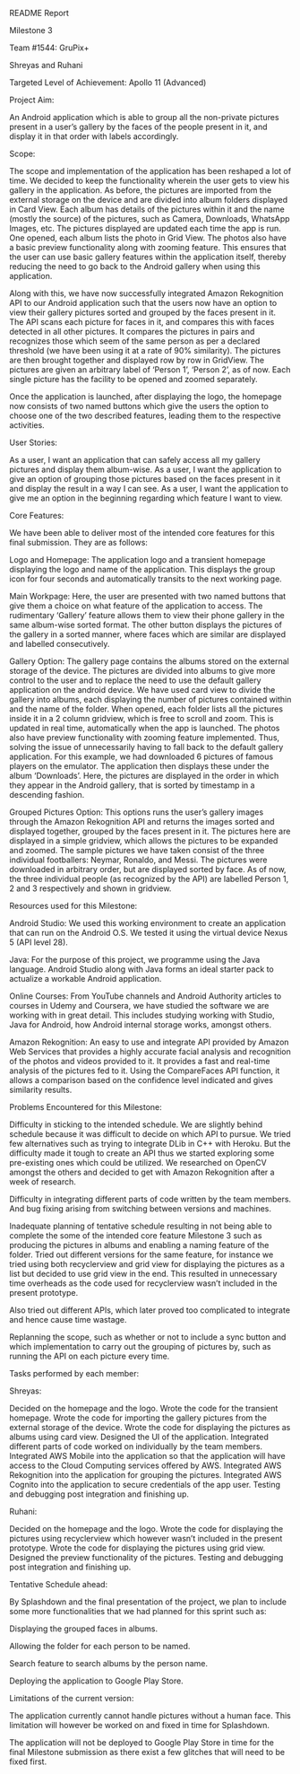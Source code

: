 README Report

Milestone 3

Team #1544: GruPix+

Shreyas and Ruhani


Targeted Level of Achievement: Apollo 11 (Advanced)



Project Aim: 

An Android application which is able to group all the non-private pictures present in a user’s gallery by the faces of the people present in it, and display it in that order with labels accordingly. 



Scope:

The scope and implementation of the application has been reshaped a lot of time. We decided to keep the functionality wherein the user gets to view his gallery in the application. As before, the pictures are imported from the external storage on the device and are divided into album folders displayed in Card View. Each album has details of the pictures within it and the name (mostly the source) of the pictures, such as Camera, Downloads, WhatsApp Images, etc. The pictures displayed are updated each time the app is run. 
One opened, each album lists the photo in Grid View. The photos also have a basic preview functionality along with zooming feature. This ensures that the user can use basic gallery features within the application itself, thereby reducing the need to go back to the Android gallery when using this application.

Along with this, we have now successfully integrated Amazon Rekognition API to our Android application such that the users now have an option to view their gallery pictures sorted and grouped by the faces present in it. The API scans each picture for faces in it, and compares this with faces detected in all other pictures. It compares the pictures in pairs and recognizes those which seem of the same person as per a declared threshold (we have been using it at a rate of 90% similarity). The pictures are then brought together and displayed row by row in GridView. The pictures are given an arbitrary label of ‘Person 1’, ‘Person 2’, as of now. Each single picture has the facility to be opened and zoomed separately.

Once the application is launched, after displaying the logo, the homepage now consists of two named buttons which give the users the option to choose one of the two described features, leading them to the respective activities.



User Stories:

As a user, I want an application that can safely access all my gallery pictures and display them album-wise.
As a user, I want the application to give an option of grouping those pictures based on the faces present in it and display the result in a way I can see.
As a user, I want the application to give me an option in the beginning regarding which feature I want to view.



Core Features:

We have been able to deliver most of the intended core features for this final submission. They are as follows:

Logo and Homepage: The application logo and a transient homepage displaying the logo and name of the application. This displays the group icon for four seconds and automatically transits to the next working page.

Main Workpage: Here, the user are presented with two named buttons that give them a choice on what feature of the application to access. The rudimentary ‘Gallery’ feature allows them to view their phone gallery in the same album-wise sorted format. The other button displays the pictures of the gallery in a sorted manner, where faces which are similar are displayed and labelled consecutively. 

Gallery Option: The gallery page contains the albums stored on the external storage of the device. The pictures are divided into albums to give more control to the user and to replace the need to use the default gallery application on the android device. We have used card view to divide the gallery into albums, each displaying the number of pictures contained within and the name of the folder. When opened, each folder lists all the pictures inside it in a 2 column gridview, which is free to scroll and zoom. This is updated in real time, automatically when the app is launched. The photos also have preview functionality with zooming feature implemented. Thus, solving the issue of unnecessarily having to fall back to the default gallery application. For this example, we had downloaded 6 pictures of famous players on the emulator. The application then displays these under the album ‘Downloads’. Here, the pictures are displayed in the order in which they appear in the Android gallery, that is sorted by timestamp in a descending fashion.

Grouped Pictures Option: This options runs the user’s gallery images through the Amazon Rekognition API and returns the images sorted and displayed together, grouped by the faces present in it. The pictures here are displayed in a simple gridview, which allows the pictures to be expanded and zoomed. The  sample pictures we have taken consist of the three individual footballers: Neymar, Ronaldo, and Messi. The pictures were downloaded in arbitrary order, but are displayed sorted by face. As of now, the three individual people (as recognized by the API) are labelled Person 1, 2 and 3 respectively and shown in gridview.



Resources used for this Milestone: 

Android Studio: We used this working environment to create an application that can run on the Android O.S. We tested it using the virtual device Nexus 5 (API level 28).

Java: For the purpose of this project, we programme using the Java language. Android Studio along with Java forms an ideal starter pack to actualize a workable Android application.

Online Courses: From YouTube channels and Android Authority articles to courses in Udemy and Coursera, we have studied the software we are working with in great detail. This includes studying working with Studio, Java for Android, how Android internal storage works, amongst others.

Amazon Rekognition: An easy to use and integrate API provided by Amazon Web Services that provides a highly accurate facial analysis and recognition of the photos and videos provided to it. It provides a fast and real-time analysis of the pictures fed to it. Using the CompareFaces API function, it allows a comparison based on the confidence level indicated and gives similarity results.



Problems Encountered for this Milestone:

Difficulty in sticking to the intended schedule. We are slightly behind schedule because it was difficult to decide on which API to pursue. We tried few alternatives such as trying to integrate DLib in C++ with Heroku. But the difficulty made it tough to create an API thus we started exploring some pre-existing ones which could be utilized. We researched on OpenCV amongst the others and decided to get with Amazon Rekognition after a week of research.

Difficulty in integrating different parts of code written by the team members. And bug fixing arising from switching between versions and machines.

Inadequate planning of tentative schedule resulting in not being able to complete the some of the intended core feature Milestone 3 such as producing the pictures in albums and enabling a naming feature of the folder.
Tried out different versions for the same feature, for instance we tried using both recyclerview and grid view for displaying the pictures as a list but decided to use grid view in the end. This resulted in unnecessary time overheads as the code used for recyclerview wasn’t included in the present prototype. 

Also tried out different APIs, which later proved too complicated to integrate and hence cause time wastage.

Replanning the scope, such as whether or not to include a sync button and which implementation to carry out the grouping of pictures by, such as running the API on each picture every time.



Tasks performed by each member:

Shreyas:

Decided on the homepage and the logo.
Wrote the code for the transient homepage.
Wrote the code for importing the gallery pictures from the external storage of the device.
Wrote the code for displaying the pictures as albums using card view.
Designed the UI of the application.
Integrated different parts of code worked on individually by the team members.
Integrated AWS Mobile into the application so that the application will have access to the Cloud Computing services offered by AWS.
Integrated AWS Rekognition into the application for grouping the pictures.
Integrated AWS Cognito into the application to secure credentials of the app user.
Testing and debugging post integration and finishing up.

Ruhani:

Decided on the homepage and the logo.
Wrote the code for displaying the pictures using recyclerview which however wasn’t included in the present prototype.
Wrote the code for displaying the pictures using grid view.
Designed the preview functionality of the pictures.
Testing and debugging post integration and finishing up.



Tentative Schedule ahead:

By Splashdown and the final presentation of the project, we plan to include some more functionalities that we had planned for this sprint such as:

Displaying the grouped faces in albums.

Allowing the folder for each person to be named.

Search feature to search albums by the person name.

Deploying the application to Google Play Store.



Limitations of the current version:

The application currently cannot handle pictures without a human face. This limitation will however be worked on and fixed in time for Splashdown. 

The application will not be deployed to Google Play Store in time for the final Milestone submission as there exist a few glitches that will need to be fixed first.
